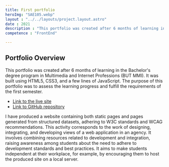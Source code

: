```yaml
---
title: First portfolio
heroImg: "SAE105.webp"
layout : "../../layouts/project.layout.astro"
date : 2021
description : "This portfolio was created after 6 months of learning in the Bachelor's degree program in Multimedia and Internet Technologies (BUT MMI). It was developed using HTML5, CSS3, and a few lines of Javascript. The purpose of this portfolio was to assess the learning progress and address the tasks assigned during the first semester."
competence : "FrontEnd"

---
```

## Portfolio Overview

This portfolio was created after 6 months of learning in the Bachelor's degree program in Multimedia and Internet Professions (BUT MMI). It was built using HTML5, CSS3, and a few lines of JavaScript. The purpose of this portfolio was to assess the learning progress and fulfill the requirements of the first semester.

- [Link to the live site](https://antocreadev.github.io/Old-Portfolio/)
- [Link to GitHub repository](https://github.com/antocreadev/Old-Portfolio)

I have produced a website containing both static pages and pages generated from structured datasets, adhering to W3C standards and WCAG recommendations. This activity corresponds to the work of designing, integrating, and developing views of a web application in an agency. It involves combining resources related to development and integration, raising awareness among students about the need to adhere to development standards and best practices. It aims to make students independent at their workplace, for example, by encouraging them to host the produced site on a local server.

